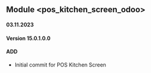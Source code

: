 ## Module <pos_kitchen_screen_odoo>

#### 03.11.2023
#### Version 15.0.1.0.0
#### ADD
- Initial commit for POS Kitchen Screen
